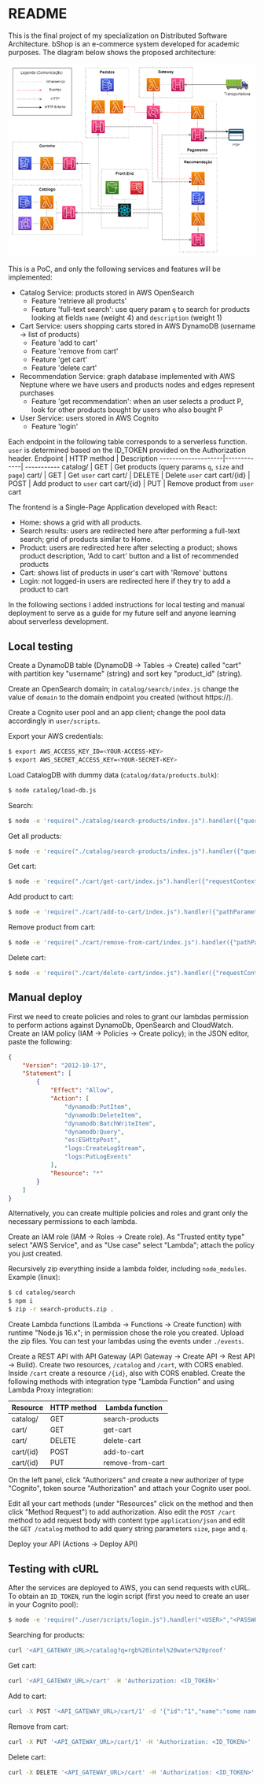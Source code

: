 # README
This is the final project of my specialization on Distributed Software Architecture.
bShop is an e-commerce system developed for academic purposes. The diagram below shows the proposed architecture:

![architecture](./architecture.png)

This is a PoC, and only the following services and features will be implemented:
- Catalog Service: products stored in AWS OpenSearch
  - Feature 'retrieve all products'
  - Feature 'full-text search': use query param `q` to search for products looking at fields `name` (weight 4) and `description` (weight 1)
- Cart Service: users shopping carts stored in AWS DynamoDB (username -> list of products)
  - Feature 'add to cart'
  - Feature 'remove from cart'
  - Feature 'get cart'
  - Feature 'delete cart'
- Recommendation Service: graph database implemented with AWS Neptune where we have users and products nodes and edges represent purchases
  - Feature 'get recommendation': when an user selects a product P, look for other products bought by users who also bought P
- User Service: users stored in AWS Cognito
  - Feature 'login'

Each endpoint in the following table corresponds to a serverless function. `user` is determined based on the ID_TOKEN provided on the Authorization header.
Endpoint            | HTTP method | Description
--------------------|-------------| -----------
catalog/            | GET         | Get products (query params `q`, `size` and `page`)
cart/               | GET         | Get `user` cart
cart/               | DELETE      | Delete `user` cart
cart/{id}           | POST        | Add product to `user` cart
cart/{id}           | PUT         | Remove product from `user` cart
<!-- recommendation/{id} | GET         | Get a list of recommended products
user/login          | POST        | Get `ACCESS_TOKEN`, `ID_TOKEN` and `REFRESH_TOKEN` -->

The frontend is a Single-Page Application developed with React:
- Home: shows a grid with all products.
- Search results: users are redirected here after performing a full-text search; grid of products similar to Home.
- Product: users are redirected here after selecting a product; shows product description, 'Add to cart' button and a list of recommended products
- Cart: shows list of products in user's cart with 'Remove' buttons
- Login: not logged-in users are redirected here if they try to add a product to cart

In the following sections I added instructions for local testing and manual deployment to serve as a guide for my future self and anyone learning about serverless development.
## Local testing
Create a DynamoDB table (DynamoDB -> Tables -> Create) called "cart" with partition key "username" (string) and sort key "product_id" (string).

Create an OpenSearch domain; in `catalog/search/index.js` change the value of `domain` to the domain endpoint you created (without https://).

Create a Cognito user pool and an app client; change the pool data accordingly in `user/scripts`.

Export your AWS credentials:
```bash
$ export AWS_ACCESS_KEY_ID=<YOUR-ACCESS-KEY>
$ export AWS_SECRET_ACCESS_KEY=<YOUR-SECRET-KEY>
```

Load CatalogDB with dummy data (`catalog/data/products.bulk`):
```bash
$ node catalog/load-db.js
```

Search:
```bash
$ node -e 'require("./catalog/search-products/index.js").handler({"queryStringParameters":{"size":5,"page":1,"q":"RGB water asdf Intel"}},{"awsRequestId":"local-test"},console.log)'
```

Get all products:
```bash
$ node -e 'require("./catalog/search-products/index.js").handler({"queryStringParameters":{"size":5,"page":1}},{"awsRequestId":"local-test"},console.log)'
```

Get cart:
```bash
$ node -e 'require("./cart/get-cart/index.js").handler({"requestContext":{"authorizer":{"claims":{"cognito:username":"bruna@gmail.com"}}}},{"awsRequestId":"local-test"},console.log)'
```

Add product to cart:
```bash
$ node -e 'require("./cart/add-to-cart/index.js").handler({"pathParameters":{"id":"1"},"body":"{\"id\":\"1\",\"name\":\"some name\",\"description\":\"some description\",\"image_url\":\"some url\",\"price\":123.4}","requestContext":{"authorizer":{"claims":{"cognito:username":"bruna@gmail.com"}}}},{"awsRequestId":"local-test"},console.log)'
```

Remove product from cart:
```bash
$ node -e 'require("./cart/remove-from-cart/index.js").handler({"pathParameters":{"id":"1"},"requestContext":{"authorizer":{"claims":{"cognito:username":"bruna@gmail.com"}}}},{"awsRequestId":"local-test"},console.log)'
```

Delete cart:
```bash
$ node -e 'require("./cart/delete-cart/index.js").handler({"requestContext":{"authorizer":{"claims":{"cognito:username":"bruna@gmail.com"}}}},{"awsRequestId":"local-test"},console.log)'
```

## Manual deploy
First we need to create policies and roles to grant our lambdas permission to perform actions against DynamoDb, OpenSearch and CloudWatch.
Create an IAM policy (IAM -> Policies -> Create policy); in the JSON editor, paste the following:
```json
{
    "Version": "2012-10-17",
    "Statement": [
        {
            "Effect": "Allow",
            "Action": [
                "dynamodb:PutItem",
                "dynamodb:DeleteItem",
                "dynamodb:BatchWriteItem",
                "dynamodb:Query",
                "es:ESHttpPost",
                "logs:CreateLogStream",
                "logs:PutLogEvents"
            ],
            "Resource": "*"
        }
    ]
}
```
Alternatively, you can create multiple policies and roles and grant only the necessary permissions to each lambda.

Create an IAM role (IAM -> Roles -> Create role). As "Trusted entity type" select "AWS Service", and as "Use case" select "Lambda"; attach the policy you just created.

Recursively zip everything inside a lambda folder, including `node_modules`. Example (linux):
```bash
$ cd catalog/search
$ npm i
$ zip -r search-products.zip .
```

Create Lambda functions (Lambda -> Functions -> Create function) with runtime "Node.js 16.x"; in permission chose the role you created. Upload the zip files.
You can test your lambdas using the events under `./events`.

Create a REST API with API Gateway (API Gateway -> Create API -> Rest API -> Build). Create two resources, `/catalog` and `/cart`, with CORS enabled. Inside `/cart` create a resource `/{id}`, also with CORS enabled. Create the following methods with integration type "Lambda Function" and using Lambda Proxy integration:

Resource   | HTTP method | Lambda function
-----------|-------------| ---------------
catalog/   | GET         | search-products
cart/      | GET         | get-cart
cart/      | DELETE      | delete-cart
cart/{id}  | POST        | add-to-cart
cart/{id}  | PUT         | remove-from-cart


On the left panel, click "Authorizers" and create a new authorizer of type "Cognito", token source "Authorization" and attach your Cognito user pool.

Edit all your cart methods (under "Resources" click on the method and then click "Method Request") to add authorization. Also edit the `POST /cart` method to add request body with content type `application/json` and edit the `GET /catalog` method to add query string parameters `size`, `page` and `q`.

Deploy your API (Actions -> Deploy API)

## Testing with cURL
After the services are deployed to AWS, you can send requests with cURL.
To obtain an `ID_TOKEN`, run the login script (first you need to create an user in your Cognito pool):
```bash
$ node -e 'require("./user/scripts/login.js").handler("<USER>","<PASSWORD>")'
```

Searching for products:
```bash
curl '<API_GATEWAY_URL>/catalog?q=rgb%20intel%20water%20proof'
```

Get cart:
```bash
curl '<API_GATEWAY_URL>/cart' -H 'Authorization: <ID_TOKEN>'
```

Add to cart:
```bash
curl -X POST '<API_GATEWAY_URL>/cart/1' -d '{"id":"1","name":"some name","description":"some description","image_url":"some url","price":124}' -H 'Content-Type: application/json' -H 'Authorization: <ID_TOKEN>'
```

Remove from cart:
```bash
curl -X PUT '<API_GATEWAY_URL>/cart/1' -H 'Authorization: <ID_TOKEN>'
```

Delete cart:
```bash
curl -X DELETE '<API_GATEWAY_URL>/cart' -H 'Authorization: <ID_TOKEN>'
```
